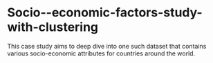 # Socio--economic-factors-study-with-clustering
This case study aims to deep dive into one such dataset that contains various socio-economic attributes for countries around the world.

